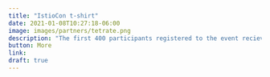 ```yaml
---
title: "IstioCon t-shirt"
date: 2021-01-08T10:27:18-06:00
image: images/partners/tetrate.png
description: "The first 400 participants registered to the event recieve the event T-shirt. The winners will be notified."
button: More
link: 
draft: true
---
```

